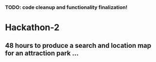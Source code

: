 ### TODO: code cleanup and functionality finalization!
# Hackathon-2
## 48 hours to produce a search and location map for an attraction park ...
